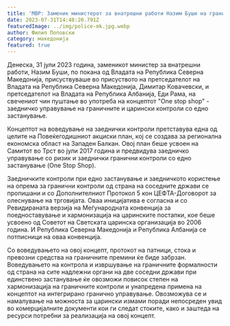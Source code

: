 ```yaml
---
title: 'МВР: Заменик министерот за внатрешни работи Назим Буши на граничниот премин Ќафасан на свечениот чин на пуштање во употреба на - ,,Оне Стоп Шоп“ - 31 ЈУЛИ 2023'
date: 2023-07-31T14:48:20.791Z
featuredImage: ../img/police-mk.jpg.webp
author: Филип Поповски
category: македонија
featured: true
---
```

Денеска, 31 јули 2023 година, заменикот министер за внатрешни работи, Назим Буши, по покана од Владата на Република Северна Македонија, присуствуваше во присуството на претседателот на Владата на Република Северна Македонија, Димитар Ковачевски, и претседателот на Владата на Република Албанија, Еди Рама, на свечениот чин пуштање во употреба на концептот "One stop shop" - заедничко управување на граничните и царински контроли со едно застанување.

Концептот на воведување на заеднички контроли претставува една од целите на Повеќегодишниот акциски план, кој се создава за регионална економска област на Западен Балкан. Овој план беше усвоен на Самитот во Трст во јули 2017 година и предвидува заедничко управување со ризик и заеднички гранични контроли со едно застанување (One Stop Shop).

Заедничките контроли при едно застанување и заедничкото користење на опрема за гранични контроли од страна на соседните држави се пропишани и со Дополнителниот Протокол 5 кон ЦЕФТА-Договорот за олеснување на трговијата. Оваа иницијатива е согласна и со Ревидираната верзија на Меѓународната конвенција за поедноставување и хармонизација на царинските постапки, кое беше усвоено од Советот на Светската царинска организација во 2006 година. И Република Северна Македонија и Република Албанија се потписници на оваа конвенција.

Со воведувањето на овој концепт, протокот на патници, стока и превозни средства на граничните премини ќе биде забрзан. Воведувањето на контрола и извршување на граничните формалности од страна на сите надлежни органи на две соседни држави при единствено застанување ќе овозможи повисок степен на хармонизација на граничните контроли и унапредена примена на концептот на интегрирано гранично управување. Овозможува се и намалување на можноста за царински измами поради непосреден увид во комерцијалните документи кои ги следат стоките, како и заштеда на ресурси потребни за реализација на овој концепт.
